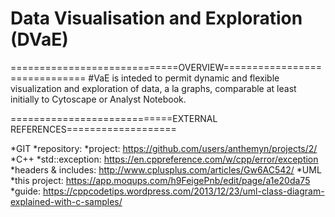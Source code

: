 # Data Visualisation and Exploration (DVaE)

=============================OVERVIEW==============================
#VaE is inteded to permit dynamic and flexible visualization and exploration of data, a la graphs, comparable at least
initially to Cytoscape or Analyst Notebook.

============================EXTERNAL REFERENCES===================

*GIT
	*repository: 
	*project: https://github.com/users/anthemyn/projects/2/
*C++
	*std::exception: https://en.cppreference.com/w/cpp/error/exception
	*headers & includes: http://www.cplusplus.com/articles/Gw6AC542/
*UML
	*this project: https://app.moqups.com/h9FeigePnb/edit/page/a1e20da75
	*guide: https://cppcodetips.wordpress.com/2013/12/23/uml-class-diagram-explained-with-c-samples/
